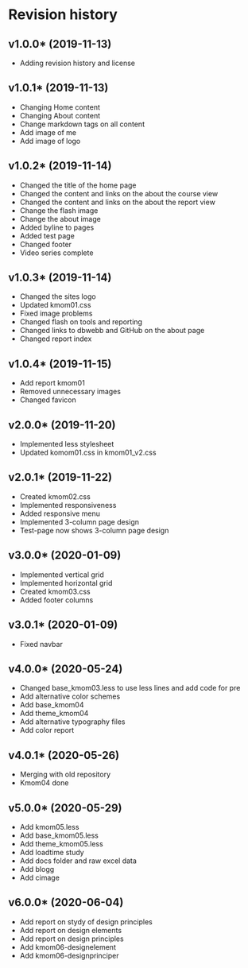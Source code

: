 # Revision history



## v1.0.0* (2019-11-13)

+ Adding revision history and license

## v1.0.1* (2019-11-13)

+ Changing Home content
+ Changing About content
+ Change markdown tags on all content
+ Add image of me
+ Add image of logo

## v1.0.2* (2019-11-14)

+ Changed the title of the home page
+ Changed the content and links on the about the course view
+ Changed the content and links on the about the report view
+ Change the flash image
+ Change the about image
+ Added byline to pages
+ Added test page
+ Changed footer
+ Video series complete

## v1.0.3* (2019-11-14)

+ Changed the sites logo
+ Updated kmom01.css
+ Fixed image problems
+ Changed flash on tools and reporting
+ Changed links to dbwebb and GitHub on the about page
+ Changed report index

## v1.0.4* (2019-11-15)

+ Add report kmom01
+ Removed unnecessary images
+ Changed favicon

## v2.0.0* (2019-11-20)

+ Implemented less stylesheet
+ Updated komom01.css in kmom01_v2.css

## v2.0.1* (2019-11-22)

+ Created kmom02.css
+ Implemented responsiveness
+ Added responsive menu
+ Implemented 3-column page design
+ Test-page now shows 3-column page design

## v3.0.0* (2020-01-09)

+ Implemented vertical grid
+ Implemented horizontal grid
+ Created kmom03.css
+ Added footer columns

## v3.0.1* (2020-01-09)

+ Fixed navbar

## v4.0.0* (2020-05-24)

+ Changed base_kmom03.less to use less lines and add code for pre
+ Add alternative color schemes
+ Add base_kmom04
+ Add theme_kmom04
+ Add alternative typography files
+ Add color report

## v4.0.1* (2020-05-26)

+ Merging with old repository
+ Kmom04 done

## v5.0.0* (2020-05-29)

+ Add kmom05.less
+ Add base_kmom05.less
+ Add theme_kmom05.less
+ Add loadtime study
+ Add docs folder and raw excel data
+ Add blogg
+ Add cimage

## v6.0.0* (2020-06-04)

+ Add report on stydy of design principles
+ Add report on design elements
+ Add report on design principles
+ Add kmom06-designelement
+ Add kmom06-designprinciper
